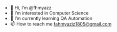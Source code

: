 - 👋 Hi, I’m @fhmyazz
- 👀 I’m interested in Computer Science
- 🌱 I’m currently learning QA Automation
- 📫 How to reach me fahmyaziz1805@gmail.com

<!---
fhmyazz/fhmyazz is a ✨ special ✨ repository because its `README.md` (this file) appears on your GitHub profile.
You can click the Preview link to take a look at your changes.
--->
